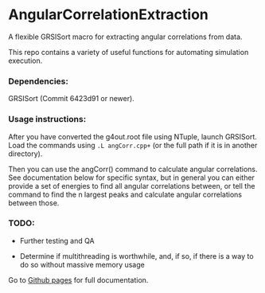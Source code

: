 # AngularCorrelationExtraction
A flexible GRSISort macro for extracting angular correlations from data.

This repo contains a variety of useful functions for automating simulation execution.

### Dependencies:

GRSISort (Commit 6423d91 or newer).

### Usage instructions:

After you have converted the g4out.root file using NTuple, launch GRSISort. Load the commands using `.L angCorr.cpp+` (or the full path if it is in another directory).

Then you can use the angCorr() command to calculate angular correlations. See documentation below for specific syntax, but in general you can either provide a set of energies to find all angular correlations between, or tell the command to find the n largest peaks and calculate angular correlations between those.

### TODO:

* Further testing and QA

* Determine if multithreading is worthwhile, and, if so, if there is a way to do so without massive memory usage

Go to [Github pages](https://cbray0.github.io/AngularCorrelationExtraction/html/angCorr_8cpp.html) for full documentation.
